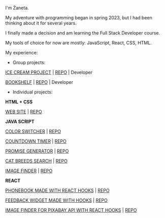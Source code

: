 I'm Żaneta.

My adventure with programming began in spring 2023, but I had been thinking about it for several years. 

I finally 
made a decision and am learning the Full Stack Developer course.

My tools of choice for now are mostly: JavaScript, React, CSS, HTML.

My experience: 
* Group projects:

<a href="https://sebastianadamoszek.github.io/projekt_grupa_02/">ICE CREAM PROJECT</a> | <a href="https://github.com/SebastianAdamoszek/projekt_grupa_02">REPO</a> | Developer

<a href="https://kglanos.github.io/goit-project-js/">BOOKSHELF</a> | <a href="https://github.com/kglanos/goit-project-js">REPO</a> | Developer

* Individual projects:

**HTML + CSS**

<a href="https://zanetamak.github.io/goit-markup-hw-08/">WEB SITE</a> | <a href="https://github.com/zanetamak/goit-markup-hw-08">REPO</a>

**JAVA SCRIPT**

<a href="https://zanetamak.github.io/goit-js-hw-09/01-color-switcher.html">COLOR SWITCHER</a> | <a href="https://github.com/zanetamak/goit-js-hw-09/tree/main/src">REPO</a>

<a href="https://zanetamak.github.io/goit-js-hw-09/02-timer.html">COUNTDOWN TIMER</a> | <a href="https://github.com/zanetamak/goit-js-hw-09/tree/main/src">REPO</a>

<a href="https://zanetamak.github.io/goit-js-hw-09/03-promises.html">PROMISE GENERATOR</a> | <a href="https://github.com/zanetamak/goit-js-hw-09/tree/main/src">REPO</a>

<a href="https://zanetamak.github.io/goit-js-hw-10/">CAT BREEDS SEARCH</a> | <a href="https://github.com/zanetamak/goit-js-hw-10">REPO</a>

<a href="https://zanetamak.github.io/goit-js-hw-11/">IMAGE FINDER</a> | <a href="https://github.com/zanetamak/goit-js-hw-11">REPO</a>

**REACT**

<a href="https://zanetamak.github.io/goit-react-hw-04-phonebook">PHONEBOOK MADE WITH REACT HOOKS</a> | <a href="https://github.com/zanetamak/goit-react-hw-03-phonebook">REPO</a>

<a href="https://zanetamak.github.io/goit-react-hw-04-feedback">FEEDBACK WIDGET MADE WITH HOOKS</a> | <a href="https://github.com/zanetamak/goit-react-hw-04-feedback">REPO</a>

<a href="https://zanetamak.github.io/goit-react-hw-04-images//">IMAGE FINDER FOR PIXABAY API WITH REACT HOOKS</a> | <a href="https://github.com/zanetamak/goit-react-hw-04-images">REPO</a>
